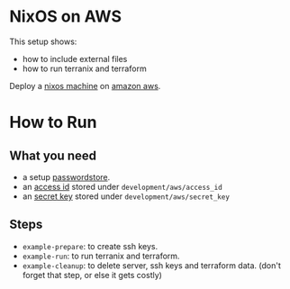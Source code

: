 # NixOS on AWS

This setup shows:

* how to include external files
* how to run terranix and terraform

Deploy a 
[nixos machine](https://grafana.com/)
on
[amazon aws](https://aws.amazon.com).

# How to Run

## What you need

* a setup [passwordstore](https://www.passwordstore.org/).
* an [access id](https://aws.amazon.com/premiumsupport/knowledge-center/create-access-key) 
  stored under `development/aws/access_id`
* an [secret key](https://aws.amazon.com/premiumsupport/knowledge-center/create-access-key) 
  stored under `development/aws/secret_key`

## Steps

* `example-prepare`: to create ssh keys.
* `example-run`: to run terranix and terraform.
* `example-cleanup`: to delete server, ssh keys and terraform data. (don't forget that step, or else it gets costly)
